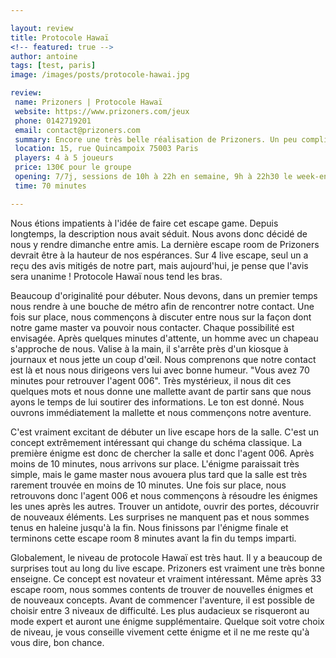 ```yaml
---

layout: review
title: Protocole Hawaï
<!-- featured: true -->
author: antoine
tags: [test, paris]
image: /images/posts/protocole-hawai.jpg

review: 
 name: Prizoners | Protocole Hawaï
 website: https://www.prizoners.com/jeux
 phone: 0142719201
 email: contact@prizoners.com
 summary: Encore une très belle réalisation de Prizoners. Un peu compliquée, mais qui vaut vraiment le détour.
 location: 15, rue Quincampoix 75003 Paris
 players: 4 à 5 joueurs
 price: 130€ pour le groupe
 opening: 7/7j, sessions de 10h à 22h en semaine, 9h à 22h30 le week-end
 time: 70 minutes

---
```


Nous étions impatients à l'idée de faire cet escape game. Depuis longtemps, la description nous avait séduit. Nous avons donc décidé de nous y rendre dimanche entre amis. La dernière escape room de Prizoners devrait être à la hauteur de nos espérances. Sur 4 live escape, seul un a reçu des avis mitigés de notre part, mais aujourd'hui, je pense que l'avis sera unanime ! Protocole Hawaï nous tend les bras.

Beaucoup d'originalité pour débuter. Nous devons, dans un premier temps nous rendre à une bouche de métro afin de rencontrer notre contact. Une fois sur place, nous commençons à discuter entre nous sur la façon dont notre game master va pouvoir nous contacter. Chaque possibilité est envisagée. Après quelques minutes d'attente, un homme avec un chapeau s'approche de nous. Valise à la main, il s'arrête près d'un kiosque à journaux et nous jette un coup d'œil. Nous comprenons que notre contact est là et nous nous dirigeons vers lui avec bonne humeur. "Vous avez 70 minutes pour retrouver l'agent 006". Très mystérieux, il nous dit ces quelques mots et nous donne une mallette avant de partir sans que nous ayons le temps de lui soutirer des informations. Le ton est donné. Nous ouvrons immédiatement la mallette et nous commençons notre aventure. 

C'est vraiment excitant de débuter un live escape hors de la salle. C'est un concept extrêmement intéressant qui change du schéma classique. La première énigme est donc de chercher la salle et donc l'agent 006. Après moins de 10 minutes, nous arrivons sur place. L'énigme paraissait très simple, mais le game master nous avouera plus tard que la salle est très rarement trouvée en moins de 10 minutes. Une fois sur place, nous retrouvons donc l'agent 006 et nous commençons à résoudre les énigmes les unes après les autres. Trouver un antidote, ouvrir des portes, découvrir de nouveaux éléments. Les surprises ne manquent pas et nous sommes tenus en haleine jusqu'à la fin. Nous finissons par l'énigme finale et terminons cette escape room 8 minutes avant la fin du temps imparti.

Globalement, le niveau de protocole Hawaï est très haut. Il y a beaucoup de surprises tout au long du live escape. Prizoners est vraiment une très bonne enseigne. Ce concept est novateur et vraiment intéressant. Même après 33 escape room, nous sommes contents de trouver de nouvelles énigmes et de nouveaux concepts. Avant de commencer l'aventure, il est possible de choisir entre 3 niveaux de difficulté. Les plus audacieux se risqueront au mode expert et auront une énigme supplémentaire. Quelque soit votre choix de niveau, je vous conseille vivement cette énigme et il ne me reste qu'à vous dire, bon chance.